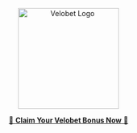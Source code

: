 <p align="center">
  <a href="https://m.velobet.com/en/registration?affid=37265&cxd=37265_669908" target="_blank">
    <img src="https://static.inpcdn.com/112,1c3cf09c739d87.webp" alt="Velobet Logo" width="200"/>
  </a>
</p>

<p align="center">
  <a href="https://m.velobet.com/en/registration?affid=37265&cxd=37265_669908" target="_blank">
    🎁 <strong>Claim Your Velobet Bonus Now</strong> 🎁
  </a>
</p>
